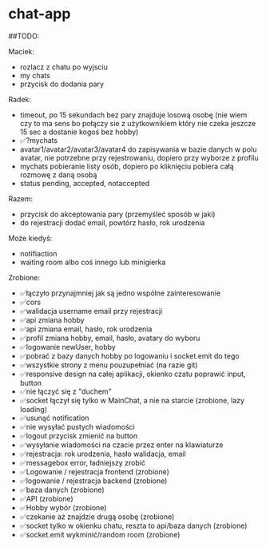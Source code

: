 # chat-app

##TODO:

Maciek:
- rozlacz z chatu po wyjsciu
- my chats
- przycisk do dodania pary

Radek:

- timeout, po 15 sekundach bez pary znajduje losową osobę (nie wiem czy to ma sens bo połączy sie z użytkownikiem który nie czeka jeszcze 15 sec a dostanie kogoś bez hobby)
- ✅?mychats
- avatar1/avatar2/avatar3/avatar4 do zapisywania w bazie danych w polu avatar, nie potrzebne przy rejestrowaniu, dopiero przy wyborze z profilu
- mychats pobieranie listy osób, dopiero po kliknięciu pobiera całą rozmowę z daną osobą
- status pending, accepted, notaccepted


Razem:
- przycisk do akceptowania pary (przemyśleć sposób w jaki)
- do rejestracji dodać email, powtórz hasło, rok urodzenia


Może kiedyś:
- notifiaction
- waiting room albo coś innego lub minigierka

Zrobione:
- ✅łączyło przynajmniej jak są jedno wspólne zainteresowanie
- ✅cors 
- ✅walidacja username email przy rejestracji
- ✅api zmiana hobby
- ✅api zmiana email, hasło, rok urodzenia
- ✅profil zmiana hobby, email, hasło, avatary do wyboru
- ✅logowanie newUser, hobby 
- ✅pobrać z bazy danych hobby po logowaniu i socket.emit do tego
- ✅wszystkie strony z menu pouzupełniać (na razie git)
- ✅responsive design na całej aplikacji, okienko czatu poprawić input, button
- ✅nie łączyć się z "duchem"
- ✅socket łączył się tylko w MainChat, a nie na starcie (zrobione, lazy loading)
- ✅usunąć notification
- ✅nie wysyłać pustych wiadomości
- ✅logout przycisk zmienić na button
- ✅wysyłanie wiadomości na czacie przez enter na klawiaturze
- ✅rejestracja: rok urodzenia, hasło walidacja, email
- ✅messagebox error, ładniejszy zrobić
- ✅Logowanie / rejestracja frontend (zrobione)
- ✅logowanie / rejestracja backend (zrobione)
- ✅baza danych (zrobione)
- ✅API (zrobione)
- ✅Hobby wybór (zrobione)
- ✅czekanie aż znajdzie drugą osobę (zrobione)
- ✅socket tylko w okienku chatu, reszta to api/baza danych (zrobione)
- ✅socket.emit wykminić/random room (zrobione)



